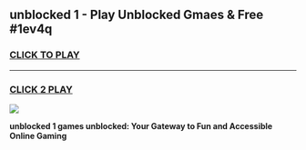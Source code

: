 
## unblocked 1 - Play Unblocked Gmaes & Free #1ev4q
<h3>
<a href="https://news.freeplayer.one?title=unblocked_1&ref=24F">CLICK TO PLAY</a></h3>
<hr>

<h3>
<a href="https://news.freeplayer.one?title=unblocked_1&ref=24F">CLICK 2 PLAY</a>
  
</h3>

<a href="https://news.freeplayer.one?title=unblocked_1&ref=24F/"><img src="https://clearcache.store/games.png"></a>


**unblocked 1 games unblocked: Your Gateway to Fun and Accessible Online Gaming**

